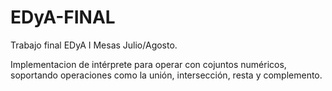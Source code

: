 # EDyA-FINAL
Trabajo final EDyA I Mesas Julio/Agosto.

Implementacion de intérprete para operar con cojuntos numéricos, 
soportando operaciones como la unión, intersección, resta y complemento.

